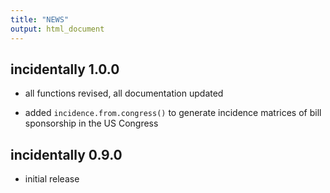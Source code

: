 ```yaml
---
title: "NEWS"
output: html_document
---
```

## incidentally 1.0.0

* all functions revised, all documentation updated

* added `incidence.from.congress()` to generate incidence matrices of bill sponsorship in the US Congress

## incidentally 0.9.0

* initial release